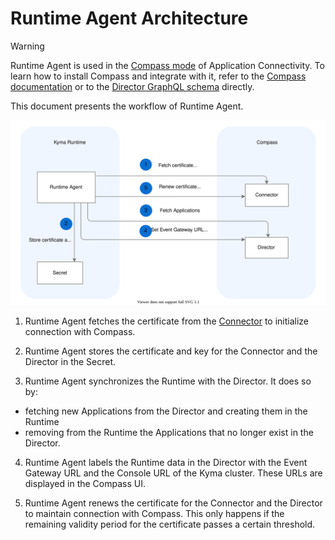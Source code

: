 # Runtime Agent Architecture

> [!WARNING]
> Runtime Agent is used in the [Compass mode](../../01-overview/application-connectivity/README.md) of Application Connectivity. To learn how to install Compass and integrate with it, refer to the [Compass documentation](https://github.com/kyma-incubator/compass/blob/master/docs/compass/04-01-installation.md) or to the [Director GraphQL schema](https://github.com/kyma-incubator/compass/blob/master/components/director/pkg/graphql/schema.graphql) directly.

This document presents the workflow of Runtime Agent.

![Runtime Agent architecture](assets/ra-runtime-agent-workflow.svg)

1. Runtime Agent fetches the certificate from the [Connector](https://github.com/kyma-incubator/compass/blob/master/docs/connector/02-01-connector-service.md) to initialize connection with Compass.

2. Runtime Agent stores the certificate and key for the Connector and the Director in the Secret.

3. Runtime Agent synchronizes the Runtime with the Director. It does so by:

- fetching new Applications from the Director and creating them in the Runtime
- removing from the Runtime the Applications that no longer exist in the Director.

4. Runtime Agent labels the Runtime data in the Director with the Event Gateway URL and the Console URL of the Kyma cluster. These URLs are displayed in the Compass UI.

5. Runtime Agent renews the certificate for the Connector and the Director to maintain connection with Compass. This only happens if the remaining validity period for the certificate passes a certain threshold.
